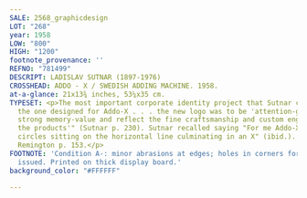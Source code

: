 ```yaml
---
SALE: 2568_graphicdesign
LOT: "268"
year: 1958
LOW: "800"
HIGH: "1200"
footnote_provenance: ''
REFNO: "781499"
DESCRIPT: LADISLAV SUTNAR (1897-1976)
CROSSHEAD: ADDO - X / SWEDISH ADDING MACHINE. 1958.
at-a-glance: 21x13¾ inches, 53¼x35 cm.
TYPESET: <p>The most important corporate identity project that Sutnar created was
  the one designed for Addo-X . . . the new logo was to be 'attention-getting, have
  strong memory-value and reflect the fine craftsmanship and custom engineering of
  the products'" (Sutnar p. 230). Sutnar recalled saying "For me Addo-X means four
  circles sitting on the horizontal line culminating in an X" (ibid.). MoMA 392.2009,
  Remington p. 153.</p>
FOOTNOTE: 'Condition A-: minor abrasions at edges; holes in corners for hanging, as
  issued. Printed on thick display board.'
background_color: "#FFFFFF"

---
```

